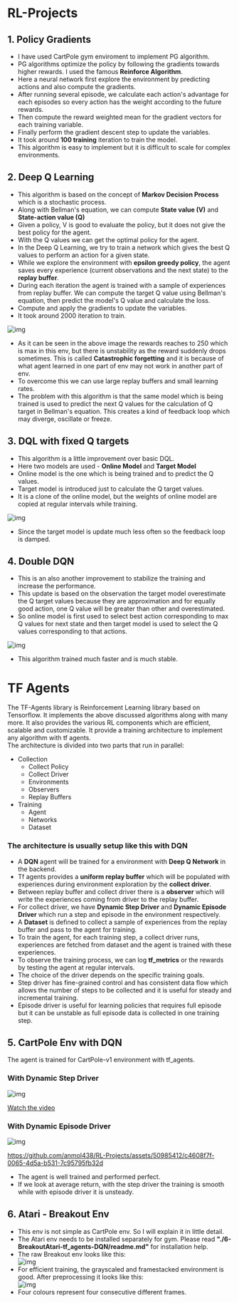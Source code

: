 # RL-Projects

## 1. Policy Gradients

* I have used CartPole gym enviroment to implement PG algorithm.  
* PG algorithms optimize the policy by following the gradients towards higher rewards. I used the famous **Reinforce Algorithm**.  
* Here a neural network first explore the environment by predicting actions and also compute the gradients.  
* After running several episode, we calculate each action's advantage for each episodes so every action has the weight according to the future rewards.  
* Then compute the reward weighted mean for the gradient vectors for each training variable.  
* Finally perform the gradient descent step to update the variables.
* It took around **100 training** iteration to train the model.
* This algorithm is easy to implement but it is difficult to scale for complex environments.
  
## 2. Deep Q Learning

* This algorithm is based on the concept of **Markov Decision Process** which is a stochastic process.
* Along with Bellman's equation, we can compute **State value (V)** and **State-action value (Q)**
* Given a policy, V is good to evaluate the policy, but it does not give the best policy for the agent.
* With the Q values we can get the optimal policy for the agent.
* In the Deep Q Learning, we try to train a network which gives the best Q values to perform an action for a given state.
* While we explore the environment with **epsilon greedy policy**, the agent saves every experience (current observations and the next state) to the **replay buffer**.
* During each iteration the agent is trained with a sample of experiences from replay buffer. We can compute the target Q value using Bellman's equation, then predict the model's Q value and calculate the loss.
* Compute and apply the gradients to update the variables.
* It took around 2000 iteration to train.

![img](./2-Deep%20Q%20Learning/rewards.png "DQL Rewards")
* As it can be seen in the above image the rewards reaches to 250 which is max in this env, but there is unstability as the reward suddenly drops sometimes. This is called **Catastrophic forgetting** and it is because of what agent learned in one part of env may not work in another part of env.
* To overcome this we can use large replay buffers and small learning rates.
* The problem with this algorithm is that the same model which is being trained is used to predict the next Q values for the calculation of Q target in Bellman's equation. This creates a kind of feedback loop which may diverge, oscillate or freeze.

## 3. DQL with fixed Q targets

* This algorithm is a little improvement over basic DQL.
* Here two models are used - **Online Model** and **Target Model**
* Online model is the one which is being trained and to predict the Q values.
* Target model is introduced just to calculate the Q target values.
* It is a clone of the online model, but the weights of online model are copied at regular intervals while training.
  
![img](./3-DQL%20with%20fixed%20Q%20targets/rewards.png "DQL with fixed Q targets Rewards")
* Since the target model is update much less often so the feedback loop is damped.

## 4. Double DQN

* This is an also another improvement to stabilize the training and increase the performance.
* This update is based on the observation the target model overestimate the Q target values because they are approximation and for equally good action, one Q value will be greater than other and overestimated.
* So online model is first used to select best action corresponding to max Q values for next state and then target model is used to select the Q values corresponding to that actions.

![img](./4-Double%20DQN/rewards.png "DQL with fixed Q targets Rewards")
* This algorithm trained much faster and is much stable.

# TF Agents

The TF-Agents library is Reinforcement Learning library based on Tensorflow. It implements the above discussed algorithms along with many more. It also provides the various RL components which are efficient, scalable and customizable. It provide a training architecture to implement any algorithm with tf agents.  
The architecture is divided into two parts that run in parallel:
* Collection
  + Collect Policy
  + Collect Driver
  + Environments
  + Observers
  + Replay Buffers
* Training
  + Agent
  + Networks
  + Dataset

### The architecture is usually setup like this with DQN

* A **DQN** agent will be trained for a environment with **Deep Q Network** in the backend.
* Tf agents provides a **uniform replay buffer** which will be populated with experiences during environment exploration by the **collect driver**.
* Between replay buffer and collect driver there is a **observer** which will write the experiences coming from driver to the replay buffer.
* For collect driver, we have **Dynamic Step Driver** and **Dynamic Episode Driver** which run a step and episode in the environment respectively.
* A **Dataset** is defined to collect a sample of experiences from the replay buffer and pass to the agent for training.
* To train the agent, for each training step, a collect driver runs, experiences are fetched from dataset and the agent is trained with these experiences.
* To observe the training process, we can log **tf_metrics** or the rewards by testing the agent at regular intervals.
* The choice of the driver depends on the specific training goals. 
* Step driver has fine-grained control and has consistent data flow which allows the number of steps to be collected and it is useful for steady and incremental training.
* Episode driver is useful for learning policies that requires full episode but it can be unstable as full episode data is collected in one training step.

## 5. CartPole Env with DQN

The agent is trained for CartPole-v1 environment with tf_agents.
### With Dynamic Step Driver

![img](./5-CartPole-tf_agents-DQN/with_step_driver/Averages.png)

[Watch the video](https://github.com/anmol438/RL-Projects/assets/50985412/db72afa5-7279-4e5a-9746-0e4b94fc0497)

### With Dynamic Episode Driver

![img](./5-CartPole-tf_agents-DQN/with_episode_driver/Averages.png)

https://github.com/anmol438/RL-Projects/assets/50985412/c4608f7f-0065-4d5a-b531-7c95795fb32d

* The agent is well trained and performed perfect.
* If we look at average return, with the step driver the training is smooth while with episode driver it is unsteady.


## 6. Atari - Breakout Env

* This env is not simple as CartPole env. So I will explain it in little detail.
* The Atari env needs to be installed separately for gym. Please read **"./6-BreakoutAtari-tf_agents-DQN/readme.md"** for installation help.
* The raw Breakout env looks like this:  
  ![img](./6-BreakoutAtari-tf_agents-DQN/raw_env.png)
* For efficient training, the grayscaled and framestacked environment is good. After preprocessing it looks like this:  
  ![img](./6-BreakoutAtari-tf_agents-DQN/stacked_env.png)
* Four colours represent four consecutive different frames.
  